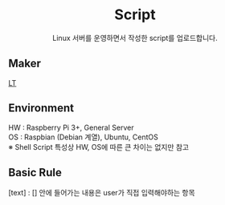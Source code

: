<h1 align="center">Script</h1>

<p align="center">
Linux 서버를 운영하면서 작성한 script를 업로드합니다.
</p>

## Maker
[LT](https://www.nullvszero.com)

## Environment
HW : Raspberry Pi 3+, General Server <br/>
OS : Raspbian (Debian 계열), Ubuntu, CentOS <br/>
※ Shell Script 특성상 HW, OS에 따른 큰 차이는 없지만 참고

## Basic Rule
[text] : [] 안에 들어가는 내용은 user가 직접 입력해야하는 항목
